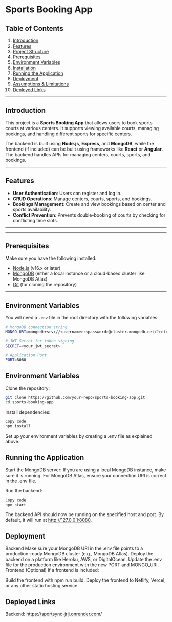 # Sports Booking App


## Table of Contents
1. [Introduction](#introduction)
2. [Features](#features)
3. [Project Structure](#project-structure)
4. [Prerequisites](#prerequisites)
5. [Environment Variables](#environment-variables)
6. [Installation](#installation)
7. [Running the Application](#running-the-application)
8. [Deployment](#deployment)
9. [Assumptions & Limitations](#assumptions--limitations)
10. [Deployed Links](#deployed-links)

---

## Introduction
This project is a **Sports Booking App** that allows users to book sports courts at various centers. It supports viewing available courts, managing bookings, and handling different sports for specific centers.

The backend is built using **Node.js**, **Express**, and **MongoDB**, while the frontend (if included) can be built using frameworks like **React** or **Angular**. The backend handles APIs for managing centers, courts, sports, and bookings.

---

## Features
- **User Authentication**: Users can register and log in.
- **CRUD Operations**: Manage centers, courts, sports, and bookings.
- **Bookings Management**: Create and view bookings based on center and sports availability.
- **Conflict Prevention**: Prevents double-booking of courts by checking for conflicting time slots.

---

---

## Prerequisites
Make sure you have the following installed:
- [Node.js](https://nodejs.org/) (v16.x or later)
- [MongoDB](https://www.mongodb.com/) (either a local instance or a cloud-based cluster like MongoDB Atlas)
- [Git](https://git-scm.com/) (for cloning the repository)

---

## Environment Variables
You will need a `.env` file in the root directory with the following variables:

```bash
# MongoDB connection string
MONGO_URI=mongodb+srv://<username>:<password>@cluster.mongodb.net/?retryWrites=true&w=majority

# JWT Secret for token signing
SECRET=<your_jwt_secret>

# Application Port
PORT=8080
```

## Environment Variables
Clone the repository:

```bash
git clone https://github.com/your-repo/sports-booking-app.git
cd sports-booking-app
```
Install dependencies:

```bash
Copy code
npm install
```
Set up your environment variables by creating a .env file as explained above.



## Running the Application
Start the MongoDB server: If you are using a local MongoDB instance, make sure it is running. For MongoDB Atlas, ensure your connection URI is correct in the .env file.

Run the backend:

```bash
Copy code
npm start
```
The backend API should now be running on the specified host and port. By default, it will run at http://127.0.0.1:8080.



## Deployment
Backend
Make sure your MongoDB URI in the .env file points to a production-ready MongoDB cluster (e.g., MongoDB Atlas).
Deploy the backend on a platform like Heroku, AWS, or DigitalOcean.
Update the .env file for the production environment with the new PORT and MONGO_URI.
Frontend (Optional)
If a frontend is included:

Build the frontend with npm run build.
Deploy the frontend to Netlify, Vercel, or any other static hosting service.




## Deployed Links
Backend: https://sportsync-jrij.onrender.com/
